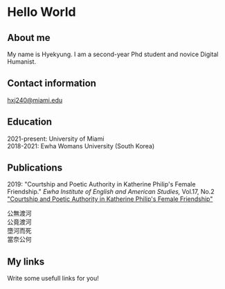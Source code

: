 
# Hello World

## About me 

My name is Hyekyung. I am a second-year Phd student and novice Digital Humanist. 

## Contact information

[hxj240@miami.edu](mailto:hxj240@miami.edu)

## Education 

2021-present: University of Miami<br/>
2018-2021: Ewha Womans University (South Korea)

## Publications 

2019: "Courtship and Poetic Authority in Katherine Philip's Female Friendship." *Ewha Institute of English and American Studies,* Vol.17, No.2<br/>
["Courtship and Poetic Authority in Katherine Philip's Female Friendship"](http://www.riss.kr/search/detail/DetailView.do?p_mat_type=1a0202e37d52c72d&control_no=f2ae83606b08a6a947de9c1710b0298d&keyword=Hyekyung%20Jung%20%20Katherine%20Philips)


公無渡河<br/>
公竟渡河<br/> 
墮河而死<br/> 
當奈公何 

## My links 

Write some usefull links for you! 
